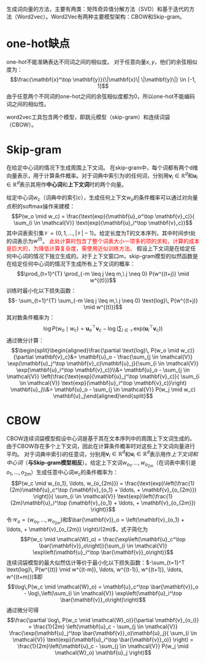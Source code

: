 生成词向量的方法，主要有两类：矩阵奇异值分解方法（SVD）和基于迭代的方法（Word2vec）。Word2Vec有两种主要模型架构：CBOW和Skip-gram。
# one-hot缺点
one-hot不能准确表达不同词之间的相似度。
对于任意向量$x,y$，他们的余弦相似度为：$$\frac{\mathbf{x}^\top \mathbf{y}}{\|\mathbf{x}\| \|\mathbf{y}\|} \in [-1, 1]$$
由于任意两个不同词的one-hot之间的余弦相似度都为0，所以one-hot不能编码词之间的相似性。

word2vec工具包含两个模型，即跳元模型（skip-gram）和连续词袋（CBOW）。
# Skip-gram
在给定中心词的情况下生成周围上下文词。
在skip-gram中，每个词都有两个d维向量表示，用于计算条件概率。对于词典中索引为i的任何词，分别用$\mathbf{v}_i\in\mathbb{R}^d$和$\mathbf{u}_i\in\mathbb{R}^d$表示其用作**中心词**和**上下文词**时的两个向量。

给定中心词$w_c$（词典中的索引$c$），生成任何上下文$w_o$的条件概率可以通过对向量点积的softmax操作来建模：$$P(w_o \mid w_c) = \frac{\text{exp}(\mathbf{u}_o^\top \mathbf{v}_c)}{ \sum_{i \in \mathcal{V}} \text{exp}(\mathbf{u}_i^\top \mathbf{v}_c)}$$其中词表索引集$\mathcal{V} = \{0, 1, \ldots, |\mathcal{V}|-1\}$。给定长度为T的文本序列，其中时间步t处的词表示为$w^{(t)}$。
<font color='red'>此处计算时包含了整个词表大小一项多的项的求和，计算的成本是巨大的，为降低计算复杂度，需使用近似训练方法。</font>
假设上下文词是在给定任何中心词的情况下独立生成的。对于上下文窗口m，skip-gram模型的似然函数是在给定任何中心词的情况下生成所有上下文词的概率：$$\prod_{t=1}^{T} \prod_{-m \leq j \leq m,\ j \neq 0} P(w^{(t+j)} \mid w^{(t)})$$
训练时最小化以下损失函数：$$- \sum_{t=1}^{T} \sum_{-m \leq j \leq m,\ j \neq 0} \text{log}\, P(w^{(t+j)} \mid w^{(t)})$$
其对数条件概率为：
$$\log P(w_o \mid w_c) =\mathbf{u}_o^\top \mathbf{v}_c - \log\left(\sum_{i \in \mathcal{V}} \text{exp}(\mathbf{u}_i^\top \mathbf{v}_c)\right)$$通过微分计算：$$\begin{split}\begin{aligned}\frac{\partial \text{log}\, P(w_o \mid w_c)}{\partial \mathbf{v}_c}&= \mathbf{u}_o - \frac{\sum_{j \in \mathcal{V}} \exp(\mathbf{u}_j^\top \mathbf{v}_c)\mathbf{u}_j}{\sum_{i \in \mathcal{V}} \exp(\mathbf{u}_i^\top \mathbf{v}_c)}\\&= \mathbf{u}_o - \sum_{j \in \mathcal{V}} \left(\frac{\text{exp}(\mathbf{u}_j^\top \mathbf{v}_c)}{ \sum_{i \in \mathcal{V}} \text{exp}(\mathbf{u}_i^\top \mathbf{v}_c)}\right) \mathbf{u}_j\\&= \mathbf{u}_o - \sum_{j \in \mathcal{V}} P(w_j \mid w_c) \mathbf{u}_j\end{aligned}\end{split}$$
# CBOW
CBOW连续词袋模型假设中心词是基于其在文本序列中的周围上下文词生成的。由于CBOW存在多个上下文词，因此在计算条件概率时对这些上下文词向量进行平均。
对于词典中索引i的任意词，分别用$\mathbf{v}_i\in\mathbb{R}^d$和$\mathbf{u}_i\in\mathbb{R}^d$表示用作*上下文词和中心词*（**与Skip-gram模型相反**）。给定上下文词$w_{o_1}, \ldots, w_{o_{2m}}$（在词表中索引是$o_1, \ldots, o_{2m}$）生成任意中心词$w_c$的条件概率为：$$P(w_c \mid w_{o_1}, \ldots, w_{o_{2m}}) = \frac{\text{exp}\left(\frac{1}{2m}\mathbf{u}_c^\top (\mathbf{v}_{o_1} + \ldots, + \mathbf{v}_{o_{2m}}) \right)}{ \sum_{i \in \mathcal{V}} \text{exp}\left(\frac{1}{2m}\mathbf{u}_i^\top (\mathbf{v}_{o_1} + \ldots, + \mathbf{v}_{o_{2m}}) \right)}$$
令$\mathcal{W}_o= \{w_{o_1}, \ldots, w_{o_{2m}}\}$和$\bar{\mathbf{v}}_o = \left(\mathbf{v}_{o_1} + \ldots, + \mathbf{v}_{o_{2m}} \right)/(2m)$，式子简化为$$P(w_c \mid \mathcal{W}_o) = \frac{\exp\left(\mathbf{u}_c^\top \bar{\mathbf{v}}_o\right)}{\sum_{i \in \mathcal{V}} \exp\left(\mathbf{u}_i^\top \bar{\mathbf{v}}_o\right)}$$
连续词袋模型的最大似然估计等价于最小化以下损失函数：$-\sum_{t=1}^T  \text{log}\, P(w^{(t)} \mid  w^{(t-m)}, \ldots, w^{(t-1)}, w^{(t+1)}, \ldots, w^{(t+m)})$即$$\log\,P(w_c \mid \mathcal{W}_o) = \mathbf{u}_c^\top \bar{\mathbf{v}}_o - \log\,\left(\sum_{i \in \mathcal{V}} \exp\left(\mathbf{u}_i^\top \bar{\mathbf{v}}_o\right)\right)$$
通过微分可得$$\frac{\partial \log\, P(w_c \mid \mathcal{W}_o)}{\partial \mathbf{v}_{o_i}} = \frac{1}{2m} \left(\mathbf{u}_c - \sum_{j \in \mathcal{V}} \frac{\exp(\mathbf{u}_j^\top \bar{\mathbf{v}}_o)\mathbf{u}_j}{ \sum_{i \in \mathcal{V}} \text{exp}(\mathbf{u}_i^\top \bar{\mathbf{v}}_o)} \right) = \frac{1}{2m}\left(\mathbf{u}_c - \sum_{j \in \mathcal{V}} P(w_j \mid \mathcal{W}_o) \mathbf{u}_j \right)$$
